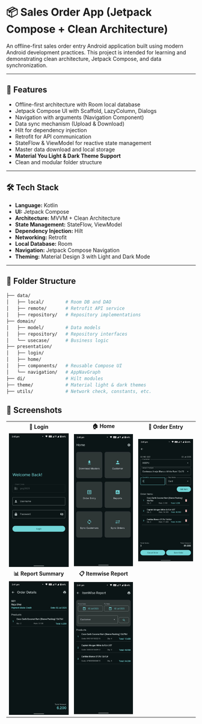 # 📦 Sales Order App (Jetpack Compose + Clean Architecture)

An offline-first sales order entry Android application built using modern Android development practices. This project is intended for learning and demonstrating clean architecture, Jetpack Compose, and data synchronization.

---

## 🚀 Features

- Offline-first architecture with Room local database
- Jetpack Compose UI with Scaffold, LazyColumn, Dialogs
- Navigation with arguments (Navigation Component)
- Data sync mechanism (Upload & Download)
- Hilt for dependency injection
- Retrofit for API communication
- StateFlow & ViewModel for reactive state management
- Master data download and local storage
- **Material You Light & Dark Theme Support**
- Clean and modular folder structure

---

## 🛠️ Tech Stack

- **Language:** Kotlin
- **UI:** Jetpack Compose
- **Architecture:** MVVM + Clean Architecture
- **State Management:** StateFlow, ViewModel
- **Dependency Injection:** Hilt
- **Networking:** Retrofit
- **Local Database:** Room
- **Navigation:** Jetpack Compose Navigation
- **Theming:** Material Design 3 with Light and Dark Mode

---

## 📁 Folder Structure

```bash
├── data/
│   ├── local/        # Room DB and DAO
│   ├── remote/       # Retrofit API service
│   ├── repository/   # Repository implementations
├── domain/
│   ├── model/        # Data models
│   ├── repository/   # Repository interfaces
│   └── usecase/      # Business logic
├── presentation/
│   ├── login/
│   ├── home/
│   ├── components/   # Reusable Compose UI
│   └── navigation/   # AppNavGraph
├── di/               # Hilt modules
├── theme/            # Material light & dark themes
├── utils/            # Network check, constants, etc.

```


## 📱 Screenshots

<table>
  <tr>
    <td align="center"><strong>🔐 Login</strong></td>
    <td align="center"><strong>🏠 Home</strong></td>
    <td align="center"><strong>🧾 Order Entry</strong></td>
  </tr>
  <tr>
    <td><img src="screens/login_screen.jpeg" width="250"/></td>
    <td><img src="screens/home_screen.jpeg" width="250"/></td>
    <td><img src="screens/entry_screen.jpeg" width="250"/></td>
  </tr>
  <tr>
    <td align="center"><strong>📊 Report Summary</strong></td>
    <td align="center"><strong>📋 Itemwise Report</strong></td>
  </tr>
  <tr>
    <td><img src="screens/report_screen.jpeg" width="250"/></td>
    <td><img src="screens/itemwise_screen.jpeg" width="250"/></td>
  </tr>
</table>





